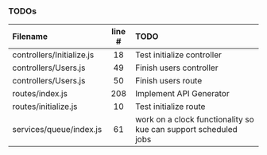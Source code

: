 ### TODOs
| Filename | line # | TODO
|:------|:------:|:------
| controllers/Initialize.js | 18 | Test initialize controller
| controllers/Users.js | 49 | Finish users controller
| controllers/Users.js | 50 | Finish users route
| routes/index.js | 208 | Implement API Generator
| routes/initialize.js | 10 | Test initialize route
| services/queue/index.js | 61 | work on a clock functionality so kue can support scheduled jobs